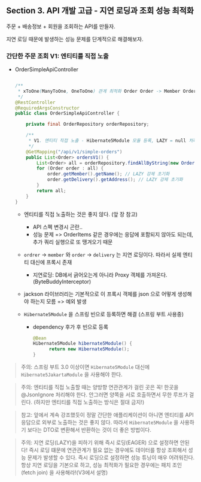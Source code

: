 ## Section 3. API 개발 고급 - 지연 로딩과 조회 성능 최적화

주문 + 배송정보 + 회원을 조회하는 API를 만들자.

지연 로딩 때문에 발생하는 성능 문제를 단계적으로 해결해보자.



### 간단한 주문 조회 V1: 엔티티를 직접 노출

- OrderSimpleApiController

  ``` java
  
  /**
   * xToOne(ManyToOne, OneToOne) 관계 최적화 Order Order -> Member Order -> Delivery
   */
  @RestController
  @RequiredArgsConstructor
  public class OrderSimpleApiController {
  
      private final OrderRepository orderRepository;
  
      /**
       * V1. 엔티티 직접 노출 - Hibernate5Module 모듈 등록, LAZY = null 처리 - 양방향 관계 문제 발생 -> @JsonIgnore
       */
      @GetMapping("/api/v1/simple-orders")
      public List<Order> ordersV1() {
          List<Order> all = orderRepository.findAllByString(new OrderSearch());
          for (Order order : all) {
              order.getMember().getName(); // LAZY 강제 초기화
              order.getDelivery().getAddress(); // LAZY 강제 초기화
          }
          return all;
      }
  }
  
  ```

  - 엔티티를 직접 노출하는 것은 좋지 않다. (앞 장 참고)

    - API 스펙 변경시 곤란..
    - 성능 문제 => OrderItems 같은 경우에는 응답에 포함되지 않아도 되는데, 추가 쿼리 실행으로 또 땡겨오기 때문

  - `ordrer` -> `member` 와 `order` -> `delivery` 는 지연 로딩이다. 따라서 실제 엔티티 대신에 프록시 존재

    - 지연로딩: DB에서 긁어오는게 아니라 Proxy 객체를 가져온다. (ByteBuddyInterceptor) 

  - jackson 라이브러리는 기본적으로 이 프록시 객체를 json 으로 어떻게 생성해야 하는지 모름 => 예외 발생

  - `Hibernate5Module` 을 스프링 빈으로 등록하면 해결 (스프링 부트 사용중)

    - dependency 후가 후 빈으로 등록

      ``` java
      @Bean
      Hibernate5Module hibernate5Module() {
      		return new Hibernate5Module();
      }
      ```

> 주의: 스프링 부트 3.0 이상이면 `Hibernate5Module` 대신에 `Hibernate5JakartaModule` 을 사용해야 한다.

> 주의: 엔티티를 직접 노출할 때는 양방향 연관관계가 걸린 곳은 꼭! 한곳을 @JsonIgnore 처리해야 한다. 안그러면 양쪽을 서로 호출하면서 무한 루프가 걸린다. (하지만 엔티티를 직접 노출하는 방식은 절대 금지!)

> 참고: 앞에서 계속 강조했듯이 정말 간단한 애플리케이션이 아니면 엔티티를 API 응답으로 외부로 노출하는 것은 좋지 않다. 따라서 `Hibernate5Module` 을 사용하기 보다는 DTO로 변환해서 반환하는 것이 더 좋은 방법이다.

> 주의: 지연 로딩(LAZY)을 피하기 위해 즉시 로딩(EAGER) 으로 설정하면 안된다! 즉시 로딩 떄문에 연관관계가 필요 없는 경우에도 데이터를 항상 조회해서 성능 문제가 발생할 수 있다. 즉시 로딩으로 설정하면 성능 튜닝이 매우 어려워진다. 항상 지연 로딩을 기본으로 하고, 성능 최적화가 필요한 경우에는 패치 조인(fetch join) 을 사용해라!(V3에서 설명)







